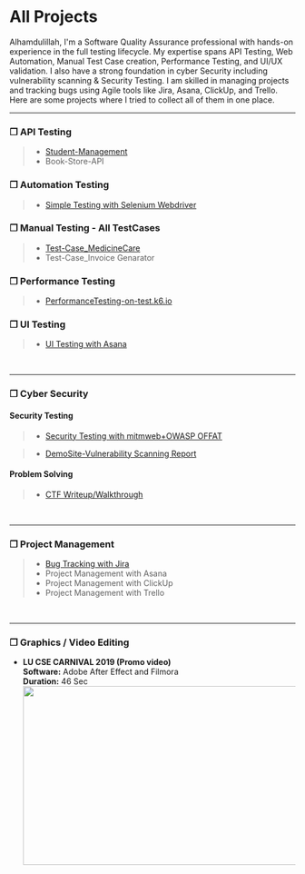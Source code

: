 # All Projects
<p> Alhamdulillah, I'm a Software Quality Assurance professional with hands-on experience in the full testing lifecycle. My expertise spans API Testing, Web Automation, Manual Test Case creation, Performance Testing, and UI/UX validation. I also have a strong foundation in cyber Security including vulnerability scanning & Security Testing. I am skilled in managing projects and tracking bugs using Agile tools like Jira, Asana, ClickUp, and Trello.
Here are some projects where I tried to collect all of them in one place.
</p>

---
### ❒ API Testing
> - [Student-Management](https://github.com/ehasan101/StudentManagement-API_Testing)
> - Book-Store-API


### ❒ Automation Testing
> - [Simple Testing with Selenium Webdriver](https://github.com/ehasan101/WebAutomation_using_SeleniumWebdriver)


### ❒ Manual Testing - All TestCases
> - [Test-Case_MedicineCare](https://github.com/ehasan101/MedicineCare-Manual_Testing)
> - Test-Case_Invoice Genarator


### ❒ Performance Testing
> - [PerformanceTesting-on-test.k6.io](https://github.com/ehasan101/test.k6_PublicAPI-Performance_Testing)

### ❒ UI Testing
> - [UI Testing with Asana](https://drive.google.com/drive/folders/1xZwgHNA1pMYg3E2hWzJH1MrfJWVoTCcy?usp=drive_link)
<br>

---
### ❒ Cyber Security
#### Security Testing
> -  [Security Testing with mitmweb+OWASP OFFAT](https://youtu.be/eXoS8kmOjok)

> -  [DemoSite-Vulnerability Scanning Report](https://drive.google.com/drive/folders/1YjayhPWEvYfMTQXi9QzThtwrXQ-HHafW?usp=drive_link)



#### Problem Solving
> - [CTF Writeup/Walkthrough](https://github.com/ehasan101/writeup)


<br>

---
### ❒ Project Management
> - [Bug Tracking with Jira](https://drive.google.com/drive/folders/1f_BrYQ_inZDJbp439tJ7zsM6hZ9xZ_kJ?usp=drive_link)
> - Project Management with Asana
> - Project Management with ClickUp
> - Project Management with Trello

<br>

---
### ❒ Graphics / Video Editing
* **LU CSE CARNIVAL 2019 (Promo video)** \
**Software:** Adobe After Effect and Filmora\
**Duration:** 46 Sec \
[<img src="https://img.youtube.com/vi/u75XW6RlSJU/hqdefault.jpg" width="560" height="315"/>](https://www.youtube.com/embed/u75XW6RlSJU)

<!-- if it removed
* https://web.archive.org/web/20231120082345/https://www.youtube.com/embed/u75XW6RlSJU
* 
* https://web.archive.org/web/20231120082517/https://www.youtube.com/watch?v=u75XW6RlSJU
> _`incomplete`_
-->
